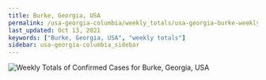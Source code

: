 ```yaml
---
title: Burke, Georgia, USA
permalink: /usa-georgia-columbia/weekly_totals/usa-georgia-burke-weekly_totals.html
last_updated: Oct 13, 2021
keywords: ["Burke, Georgia, USA", "weekly totals"]
sidebar: usa-georgia-columbia_sidebar
---
```


![Weekly Totals of Confirmed Cases for Burke, Georgia, USA](/covid_tracker/images/graphs/usa-georgia-burke-weekly_totals_graph.png)
